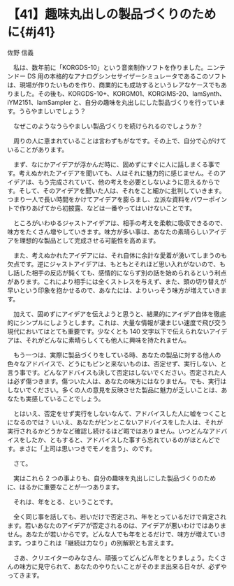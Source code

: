 # 【41】趣味丸出しの製品づくりのために{#j41}

<div class="author">佐野 信義</div>

　私は、数年前に「KORGDS-10」という音楽制作ソフトを作りました。ニンテンドー DS 用の本格的なアナログシンセサイザーシミュレータであるこのソフトは、現場が作りたいものを作り、商業的にも成功するというレアなケースでもありました。その後も、KORGDS-10+、KORGM01、KORGiMS-20、IamSynth、iYM2151、IamSampler と、自分の趣味を丸出しにした製品づくりを行っています。うらやましいでしょう？

　なぜこのようなうらやましい製品づくりを続けられるのでしょうか？

　周りの人に恵まれていることは言わずもがなです。その上で、自分で心がけていることがあります。

　まず、なにかアイデアが浮かんだ時に、固めずにすぐに人に話しまくる事です。考えぬかれたアイデアを聞いても、人はそれに魅力的に感じません。そのアイデアは、もう完成されていて、他の考えを必要としないように思えるからです。そして、そのアイデアを聞いた人は、それをこと細かに批判していきます。つまり一人で長い時間をかけてアイデアを膨らまし、立派な資料をパワーポイントで作りあげてから初披露、などは一番やってはいけないことです。

　ところがいわゆるジャストアイデアは、相手の考えを柔軟に吸収できるので、味方をたくさん増やしていきます。味方が多い事は、あなたの素晴らしいアイデアを理想的な製品として完成させる可能性を高めます。

　また、考えぬかれたアイデアには、それ自体に余計な愛着が湧いてしまうのも欠点です。逆にジャストアイデアは、もともとそれほど思い入れがないので、もし話した相手の反応が鈍くても、感情的にならず別の話を始められるという利点があります。これにより相手には全くストレスを与えず、また、頭の切り替えが早いという印象を抱かせるので、あなたには、よりいっそう味方が増えていきます。

　加えて、固めずにアイデアを伝えようと思うと、結果的にアイデア自体を徹底的にシンプルにしようとします。これは、大量な情報が凄まじい速度で飛び交う現代においてはとても重要です。少なくとも 140 文字以下で伝えられないアイデアは、それがどんなに素晴らしくても他人に興味を持たれません。

　もう一つは、実際に製品づくりをしている時、あなたの製品に対する他人の色々なアドバイスで、どうにもピンと来ないものは、否定せず、実行しない、と言う事です。どんなアドバイスも決して否定はしないでください。否定された人は必ず傷つきます。傷ついた人は、あなたの味方にはなりません。でも、実行はしないでください。多くの人の意見を反映させた製品に魅力が乏しいことは、あなたも実感していることでしょう。

　とはいえ、否定をせず実行をしないなんて、アドバイスした人に嘘をつくことになるのでは？ いいえ、あなたがピンとこないアドバイスをした人は、それが実行されるかどうかなど確認し続けるほど暇ではありません。いつどんなアドバイスをしたか、ともすると、アドバイスした事すら忘れているのがほとんどです。まさに「上司は思いつきでモノを言う」、のです。

　さて。

　実はこれら 2 つの事よりも、自分の趣味を丸出しにした製品づくりのために、はるかに重要なことが一つあります。

　それは、年をとる、ということです。

　全く同じ事を話しても、若いだけで否定され、年をとっているだけで肯定されます。若いあなたのアイデアが否定されるのは、アイデアが悪いわけではありません。あなたが若いからです。どんな人でも年をとるだけで、味方が増えていきます。つまりこれは「継続は力なり」の別解釈とも言えます。

　さあ、クリエイターのみなさん、頑張ってどんどん年をとりましょう。たくさんの味方に見守られて、あなたのやりたいことがそのまま出来る日々が、必ずやってきます。
